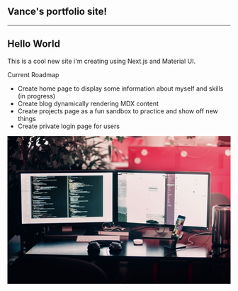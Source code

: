 ## Vance's portfolio site!

---
Hello World
---

This is a cool new site i'm creating using Next.js and Material UI.

Current Roadmap
- Create home page to display some information about myself and skills \(in progress\)
- Create blog dynamically rendering MDX content
- Create projects page as a fun sandbox to practice and show off new things
- Create private login page for users

![Let's code!](/public/computes.jpg)